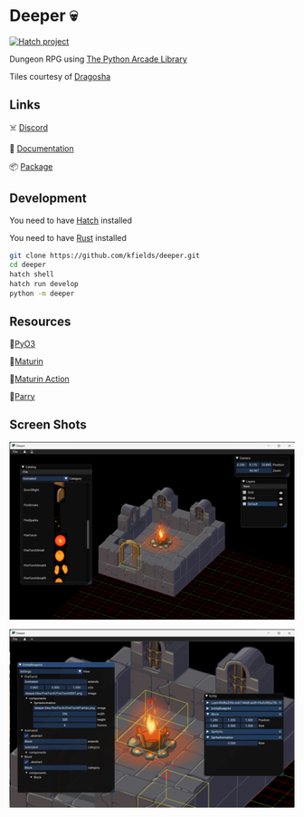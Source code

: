 # Deeper :skull:

[![Hatch project](https://img.shields.io/badge/%F0%9F%A5%9A-Hatch-4051b5.svg)](https://github.com/pypa/hatch)

Dungeon RPG using [The Python Arcade Library](https://arcade.academy/)

Tiles courtesy of [Dragosha](https://dragosha.com/free/dungeon-part-1-tiles.html)

## Links
:skull_and_crossbones: [Discord](https://discord.gg/VZnZ26fhqF)

:notebook: [Documentation](https://kfields.github.io/deeper/)

:package: [Package](https://pypi.org/project/deeper-rpg/)

## Development

You need to have [Hatch](https://hatch.pypa.io/latest/install/) installed

You need to have [Rust](https://www.rust-lang.org/tools/install) installed

```bash
git clone https://github.com/kfields/deeper.git
cd deeper
hatch shell
hatch run develop
python -m deeper
```

## Resources

:link:[PyO3](https://github.com/PyO3/pyo3)

:link:[Maturin](https://github.com/PyO3/maturin)

:link:[Maturin Action](https://github.com/messense/maturin-action)

:link:[Parry](https://parry.rs/)

## Screen Shots

![Level Editor Screen Shot](https://github.com/kfields/deeper/blob/main/images/deeper1.png?raw=true "Level Editor")

![Entity Editor Screen Shot](https://github.com/kfields/deeper/blob/main/images/deeper2.png?raw=true "Entity Editor")
